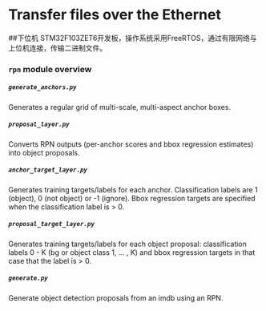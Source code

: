 # Transfer files over the Ethernet
##下位机
STM32F103ZET6开发板，操作系统采用FreeRTOS，通过有限网络与上位机连接，传输二进制文件。
### `rpn` module overview

##### `generate_anchors.py`

Generates a regular grid of multi-scale, multi-aspect anchor boxes.

##### `proposal_layer.py`

Converts RPN outputs (per-anchor scores and bbox regression estimates) into object proposals.

##### `anchor_target_layer.py` 

Generates training targets/labels for each anchor. Classification labels are 1 (object), 0 (not object) or -1 (ignore).
Bbox regression targets are specified when the classification label is > 0.

##### `proposal_target_layer.py`

Generates training targets/labels for each object proposal: classification labels 0 - K (bg or object class 1, ... , K)
and bbox regression targets in that case that the label is > 0.

##### `generate.py`

Generate object detection proposals from an imdb using an RPN.
